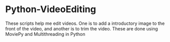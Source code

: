 # Python-VideoEditing
These scripts help me edit videos. One is to add a introductory image to the front of the video, and another is to trim the video. These are done using MoviePy and Multithreading in Python
